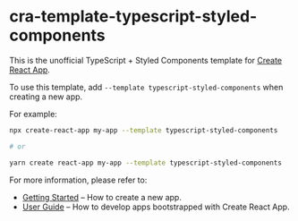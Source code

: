 # cra-template-typescript-styled-components

This is the unofficial TypeScript + Styled Components template for [Create React App](https://github.com/facebook/create-react-app).

To use this template, add `--template typescript-styled-components` when creating a new app.

For example:

```sh
npx create-react-app my-app --template typescript-styled-components

# or

yarn create react-app my-app --template typescript-styled-components
```

For more information, please refer to:

- [Getting Started](https://create-react-app.dev/docs/getting-started) – How to create a new app.
- [User Guide](https://create-react-app.dev) – How to develop apps bootstrapped with Create React App.
